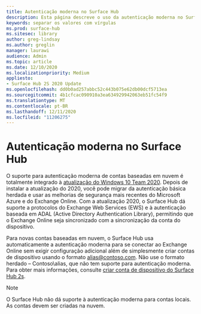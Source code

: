 ```yaml
---
title: Autenticação moderna no Surface Hub
description: Esta página descreve o uso da autenticação moderna no Surface Hub em contraste com a autenticação básica herdada.
keywords: separar os valores com vírgulas
ms.prod: surface-hub
ms.sitesec: library
author: greg-lindsay
ms.author: greglin
manager: laurawi
audience: Admin
ms.topic: article
ms.date: 12/10/2020
ms.localizationpriority: Medium
appliesto:
- Surface Hub 2S 2020 Update
ms.openlocfilehash: dd0b0ad257abbc52c443b075e62db00dcf5713ea
ms.sourcegitcommit: 4b1cfcac090910a3ea634929942063eb51fc54f9
ms.translationtype: MT
ms.contentlocale: pt-BR
ms.lasthandoff: 12/11/2020
ms.locfileid: "11206275"
---
```

# Autenticação moderna no Surface Hub

O suporte para autenticação moderna de contas baseadas em nuvem é totalmente integrado à [atualização do Windows 10 Team 2020](surface-hub-2020-update.md). Depois de instalar a atualização do 2020, você pode migrar da autenticação básica herdada e usar as melhorias de segurança mais recentes do Microsoft Azure e do Exchange Online. Com a atualização 2020, o Surface Hub dá suporte a protocolos do Exchange Web Services (EWS) e à autenticação baseada em ADAL (Active Directory Authentication Library), permitindo que o Exchange Online seja sincronizado com a sincronização da conta do dispositivo.

Para novas contas baseadas em nuvem, o Surface Hub usa automaticamente a autenticação moderna para se conectar ao Exchange Online sem exigir configuração adicional além de simplesmente criar contas de dispositivo usando o formato [alias@contoso.com](mailto:alias@contoso.com). Não use o formato herdado – Contoso\alias, que não tem suporte para autenticação moderna. Para obter mais informações, consulte [criar conta de dispositivo do Surface Hub 2s](https://docs.microsoft.com/surface-hub/surface-hub-2s-account).

> [!NOTE]
> O Surface Hub não dá suporte à autenticação moderna para contas locais. As contas devem ser criadas na nuvem.

